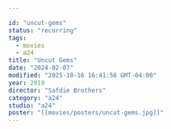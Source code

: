 ```yaml
---

id: "uncut-gems"
status: "recurring"
tags:
  - movies
  - a24
title: "Uncut Gems"
date: "2024-02-07"
modified: "2025-10-16 16:41:56 GMT-04:00"
year: 2019
director: "Safdie Brothers"
category: "a24"
studio: "a24"
poster: "[[movies/posters/uncut-gems.jpg]]"
---
```

